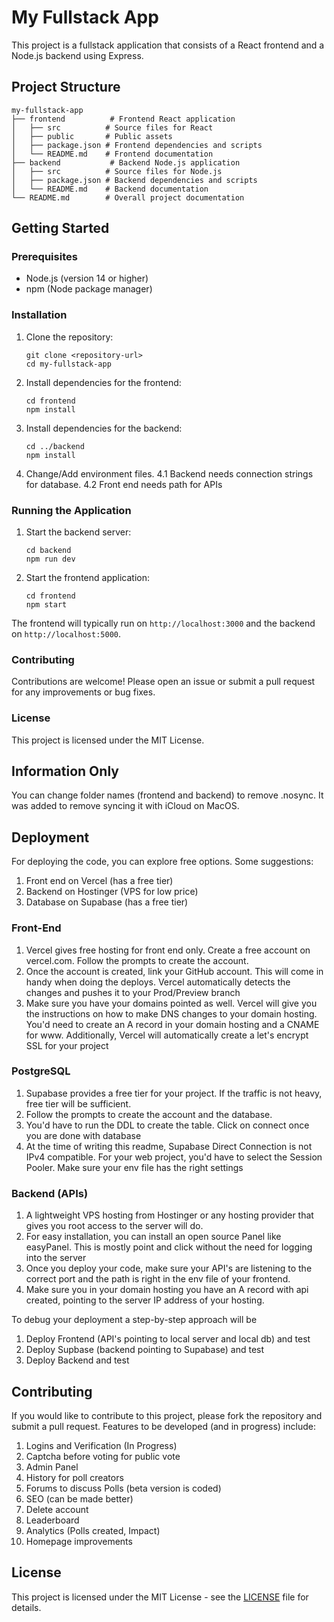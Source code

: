 # My Fullstack App

This project is a fullstack application that consists of a React frontend and a Node.js backend using Express. 

## Project Structure

```
my-fullstack-app
├── frontend          # Frontend React application
│   ├── src          # Source files for React
│   ├── public       # Public assets
│   ├── package.json # Frontend dependencies and scripts
│   └── README.md    # Frontend documentation
├── backend           # Backend Node.js application
│   ├── src          # Source files for Node.js
│   ├── package.json # Backend dependencies and scripts
│   └── README.md    # Backend documentation
└── README.md        # Overall project documentation
```

## Getting Started

### Prerequisites

- Node.js (version 14 or higher)
- npm (Node package manager)

### Installation

1. Clone the repository:
   ```
   git clone <repository-url>
   cd my-fullstack-app
   ```

2. Install dependencies for the frontend:
   ```
   cd frontend
   npm install
   ```

3. Install dependencies for the backend:
   ```
   cd ../backend
   npm install
   ```
4. Change/Add environment files. 
   4.1 Backend needs connection strings for database.
   4.2 Front end needs path for APIs

### Running the Application

1. Start the backend server:
   ```
   cd backend
   npm run dev
   ```

2. Start the frontend application:
   ```
   cd frontend
   npm start
   ```

The frontend will typically run on `http://localhost:3000` and the backend on `http://localhost:5000`.

### Contributing

Contributions are welcome! Please open an issue or submit a pull request for any improvements or bug fixes.

### License

This project is licensed under the MIT License.

## Information Only

You can change folder names (frontend and backend) to remove .nosync. It was added to remove syncing it with iCloud on MacOS. 

## Deployment

For deploying the code, you can explore free options. Some suggestions: 
1. Front end on Vercel (has a free tier)
2. Backend on Hostinger (VPS for low price)
3. Database on Supabase (has a free tier)

### Front-End
1. Vercel gives free hosting for front end only. Create a free account on vercel.com. Follow the prompts to create the account. 
2. Once the account is created, link your GitHub account. This will come in handy when doing the deploys. Vercel automatically detects the changes and pushes it to your Prod/Preview branch
3. Make sure you have your domains pointed as well. Vercel will give you the instructions on how to make DNS changes to your domain hosting. You'd need to create an A record in your domain hosting and a CNAME for www. Additionally, Vercel will automatically create a let's encrypt SSL for your project

### PostgreSQL
1. Supabase provides a free tier for your project. If the traffic is not heavy, free tier will be sufficient. 
2. Follow the prompts to create the account and the database. 
3. You'd have to run the DDL to create the table. Click on connect once you are done with database
4. At the time of writing this readme, Supabase Direct Connection is not IPv4 compatible. For your web project, you'd have to select the Session Pooler. Make sure your env file has the right settings

### Backend (APIs)
1. A lightweight VPS hosting from Hostinger or any hosting provider that gives you root access to the server will do. 
2. For easy installation, you can install an open source Panel like easyPanel. This is mostly point and click without the need for logging into the server
3. Once you deploy your code, make sure your API's are listening to the correct port and the path is right in the env file of your frontend.
4. Make sure you in your domain hosting you have an A record with api created, pointing to the server IP address of your hosting. 

To debug your deployment a step-by-step approach will be 
1. Deploy Frontend (API's pointing to local server and local db) and test
2. Deploy Supbase (backend pointing to Supabase) and test
3. Deploy Backend and test

## Contributing

If you would like to contribute to this project, please fork the repository and submit a pull request. Features to be developed (and in progress) include:
1. Logins and Verification (In Progress)
2. Captcha before voting for public vote
3. Admin Panel 
4. History for poll creators
5. Forums to discuss Polls (beta version is coded)
6. SEO (can be made better)
7. Delete account
8. Leaderboard 
9. Analytics (Polls created, Impact)
10. Homepage improvements

## License

This project is licensed under the MIT License - see the [LICENSE](https://opensource.org/license/mit) file for details.

